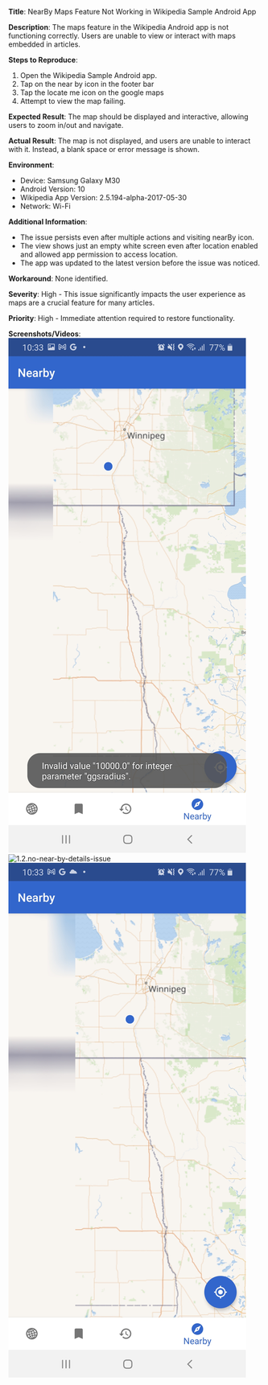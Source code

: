 **Title**: NearBy Maps Feature Not Working in Wikipedia Sample Android App

**Description**: The maps feature in the Wikipedia Android app is not functioning correctly. Users are unable to view or interact with maps embedded in articles.

**Steps to Reproduce**:
1. Open the Wikipedia Sample Android app.
2. Tap on the near by icon in the footer bar
3. Tap the locate me icon on the google maps 
4. Attempt to view the map failing.

**Expected Result**: The map should be displayed and interactive, allowing users to zoom in/out and navigate.

**Actual Result**: The map is not displayed, and users are unable to interact with it. Instead, a blank space or error message is shown.

**Environment**:
- Device: Samsung Galaxy M30
- Android Version: 10
- Wikipedia App Version: 2.5.194-alpha-2017-05-30
- Network: Wi-Fi

**Additional Information**:
- The issue persists even after multiple actions and visiting nearBy icon.
- The view shows just an empty white screen even after location enabled and allowed app permission to access location.
- The app was updated to the latest version before the issue was noticed.

**Workaround**: None identified.

**Severity**: High - This issue significantly impacts the user experience as maps are a crucial feature for many articles.

**Priority**: High - Immediate attention required to restore functionality.

**Screenshots/Videos**: 
![1.1.no-near-by-details-issue](./images/1.1.no-near-by-details.jpg)
![1.2.no-near-by-details-issue](./images/1.2.no-near-by-details.jpg)
![1.3.no-near-by-details-issue](./images/1.3.no-near-by-details.jpg)